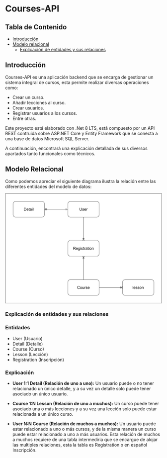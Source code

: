 # Courses-API

## Tabla de Contenido

- [Introducción](#introducción)
- [Modelo relacional](#modelo-relacional)
   - [Explicación de entidades y sus relaciones](##explicación-de-entidades-y-sus-relaciones)

## Introducción

Courses-API es una aplicación backend que se encarga de gestionar un sistema
integral de cursos, esta permite realizar diversas operaciones como:

- Crear un curso.
- Añadir lecciones al curso.
- Crear usuarios.
- Registrar usuarios a los cursos.
- Entre otras.

Este proyecto está elaborado con .Net 8 LTS, está compuesto por un API REST contruida
sobre ASP.NET Core y Entity Framework que se conecta a una base de datos Microsoft SQL Server.

A continuación, encontrará una explicación detallada de sus diversos apartados
tanto funcionales como técnicos.


## Modelo Relacional

Como podemos apreciar el siguiente diagrama ilustra la relación entre las diferentes
entidades del modelo de datos:


![Modelo relacional de la base de datos](./Public/RelationModel.drawio.svg)

### Explicación de entidades y sus relaciones

### Entidades

- User (Usuario)
- Detail (Detalle)
- Course (Curso)
- Lesson (Lección)
- Registration (Inscripción)

### Explicación

- **User 1:1 Detail (Relación de uno a uno):** Un usuario puede o no tener relacionado un único
  detalle, y a su vez un detalle solo puede tener asociado un único usuario.

- **Course 1:N Lesson (Relación de uno a muchos):** Un curso puede tener asociado una o más
  lecciones y a su vez una lección solo puede estar relacionada a un único curso.

- **User N:N Course (Relación de muchos a muchos):**  Un usuario puede estar relacionado a uno o
  más cursos, y de la misma manera un curso puede estar relacionado a uno a más usuarios. Esta relación
  de muchos a muchos requiere de una tabla intermediria que se encargue de alojar las multiples relaciones,
  esta la tabla es Registration o en español Inscripción.
  